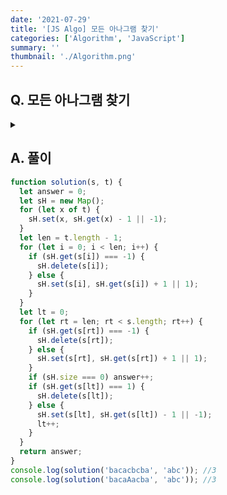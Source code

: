 ```yaml
---
date: '2021-07-29'
title: '[JS Algo] 모든 아나그램 찾기'
categories: ['Algorithm', 'JavaScript']
summary: ''
thumbnail: './Algorithm.png'
---
```


## Q. 모든 아나그램 찾기

<details>
<summary></summary>
<div markdown="1">
S 문자열에서 T 문자열과 아나그램이 되는 S 의 부분문자열의 개수를 구해 반환해야합니다. 대소문자는 구별해야 하고, 부분문자열은 연속입니다.
</div>
</details>

## A. 풀이

```javascript
function solution(s, t) {
  let answer = 0;
  let sH = new Map();
  for (let x of t) {
    sH.set(x, sH.get(x) - 1 || -1);
  }
  let len = t.length - 1;
  for (let i = 0; i < len; i++) {
    if (sH.get(s[i]) === -1) {
      sH.delete(s[i]);
    } else {
      sH.set(s[i], sH.get(s[i]) + 1 || 1);
    }
  }
  let lt = 0;
  for (let rt = len; rt < s.length; rt++) {
    if (sH.get(s[rt]) === -1) {
      sH.delete(s[rt]);
    } else {
      sH.set(s[rt], sH.get(s[rt]) + 1 || 1);
    }
    if (sH.size === 0) answer++;
    if (sH.get(s[lt]) === 1) {
      sH.delete(s[lt]);
    } else {
      sH.set(s[lt], sH.get(s[lt]) - 1 || -1);
      lt++;
    }
  }
  return answer;
}
console.log(solution('bacacbcba', 'abc')); //3
console.log(solution('bacaAacba', 'abc')); //3
```
